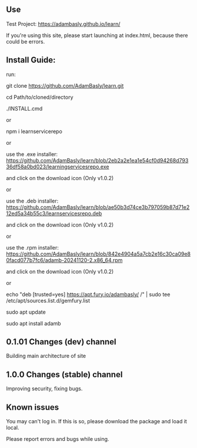 Use
---------------------------------------
Test Project:
https://adambasly.github.io/learn/

If you're using this site, please start launching at index.html,
because there could be errors.

Install Guide:
--------------------------------------

run:

git clone https://github.com/AdamBasly/learn.git

cd Path/to/cloned/directory

./INSTALL.cmd

or

npm i learnservicerepo

or

use the .exe installer: https://github.com/AdamBasly/learn/blob/2eb2a2e1ea1e54cf0d94268d79336df58a0bd023/learningservicesrepo.exe

and click on the download icon
(Only v1.0.2)

or

use the .deb installer: https://github.com/AdamBasly/learn/blob/ae50b3d74ce3b797059b87d71e212ed5a34b55c3/learnservicesrepo.deb

and click on the download icon
(Only v1.0.2)

or

use the .rpm installer: https://github.com/AdamBasly/learn/blob/842e4904a5a7cb2e16c30ca09e80facd077b7fc6/adamb-20241120-2.x86_64.rpm

and click on the download icon
(Only v1.0.2)

or

echo "deb [trusted=yes] https://apt.fury.io/adambasly/ /" | sudo tee /etc/apt/sources.list.d/gemfury.list

sudo apt update

sudo apt install adamb

0.1.01 Changes (dev) channel
--------------------------------------
Building main architecture of site

1.0.0 Changes (stable) channel
--------------------------------------
Improving security, fixing bugs.

Known issues
--------------------------------------
You may can't log in.
If this is so, please download the package and load it
local.

Please report errors and bugs while using.
